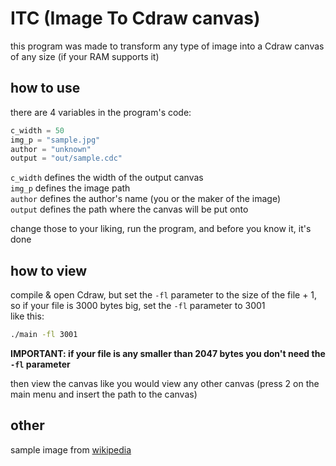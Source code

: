 # ITC (Image To Cdraw canvas)
this program was made to transform any type of image into a Cdraw canvas of any size (if your RAM supports it)

## how to use
there are 4 variables in the program's code:

```py
c_width = 50
img_p = "sample.jpg"
author = "unknown"
output = "out/sample.cdc"
```

`c_width` defines the width of the output canvas  
`img_p` defines the image path  
`author` defines the author's name (you or the maker of the image)  
`output` defines the path where the canvas will be put onto

change those to your liking, run the program, and before you know it, it's done

## how to view

compile & open Cdraw, but set the `-fl` parameter to the size of the file + 1, so if your file is 3000 bytes big,
set the `-fl` parameter to 3001  
like this:

```sh
./main -fl 3001
```

**IMPORTANT: if your file is any smaller than 2047 bytes you don't need the `-fl` parameter**

then view the canvas like you would view any other canvas (press 2 on the main menu and insert the path to the canvas)

## other

sample image from [wikipedia](https://en.wikipedia.org/wiki/List_of_monochrome_and_RGB_color_formats)